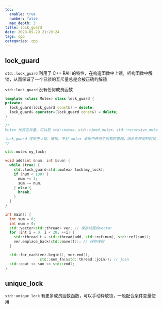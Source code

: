 ```yaml
---
toc:
  enable: true
  number: false
  max_depth: 3
title: lock_guard
date: 2023-05-29 21:20:24
tags: cpp
categories: cpp
---
```


## lock_guard

`std::lock_guard` 利用了 C++ RAII 的特性，在构造函数中上锁，析构函数中解锁，从而保证了一个已锁的互斥量总是会被正确的解锁

`std::lock_guard` 没有任何成员函数

```cpp
template <class Mutex> class lock_guard {
private:
  lock_guard(lock_guard const&) = delete;
  lock_guard& operator=(lock_guard const&) = delete;
}

/*
Mutex 代表互斥量，可以是 std::mutex、std::timed_mutex、std::recursive_mutex、std::recursive_timed_mutex 中的任何一个，也可以是 std::unique_lock，都提供了 lock 和 unlock 的能力

lock_guard 仅用于上锁、解锁，不对 mutex 承担供任何生周期的管理，因此在使用的时候，请确保 lock_guard 管理的 mutex 一直有效
*/
```

```cpp
std::mutex my_lock;

void add(int &num, int &sum) {
  while (true) {
    std::lock_guard<std::mutex> lock(my_lock);
    if (num < 100) {
      num += 1;
      sum += num;
    } else {
      break;
    }
  }
}

int main() {
  int sum = 0;
  int num = 0;
  std::vector<std::thread> ver; // 保存线程的vector
  for (int i = 0; i < 20; ++i) {
    std::thread t = std::thread(add, std::ref(num), std::ref(sum));
    ver.emplace_back(std::move(t)); // 保存线程
  }

  std::for_each(ver.begin(), ver.end(),
                std::mem_fn(&std::thread::join)); // join
  std::cout << sum << std::endl;
}
```

## unique_lock

`std::unique_lock` 有更多成员函数函数，可以手动释放锁，一般配合条件变量使用